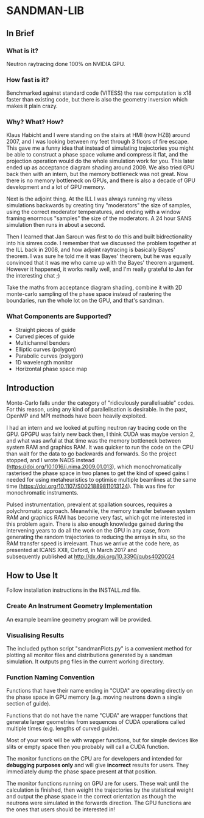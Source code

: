 # SANDMAN-LIB

## In Brief

### What is it?

Neutron raytracing done 100% on NVIDIA GPU.

### How fast is it?

Benchmarked against standard code (VITESS) the raw computation is x18
faster than existing code, but there is also the geometry inversion
which makes it plain crazy.

### Why?  What?  How?

Klaus Habicht and I were standing on the stairs at HMI (now HZB) around 2007,
and I was looking between my feet through 3 floors of
fire escape.  This gave me a funny idea that instead of simulating
trajectories you might be able to construct a phase space volume and
compress it flat, and the projection operation would do the whole simulation work
for you.  This later ended up as acceptance diagram shading around 2009.  We
also tried GPU back then with an intern, but the memory bottleneck was not great.
Now there is no memory bottleneck on GPUs, and there is also a decade
of GPU development and a lot of GPU memory.  

Next is the adjoint thing.  At the ILL I was always running my vitess 
simulations backwards by creating tiny "moderators" the size of samples, using
the correct moderator temperatures, and ending with a window framing enormous 
"samples" the size of the moderators.  A 24 hour SANS simulation then runs 
in about a second.  

Then I learned that Jan Saroun was first to do this and built 
bidrectionality into his simres code.  I remember that we discussed
the problem together at the ILL back in 2008, and how adjoint 
raytracing is basically Bayes' theorem.  I was sure he told
me it was Bayes' theorem, but he was equally convinced that it was me who
came up with the Bayes' theorem argument.  However it happened, 
it works really well, and I'm really grateful to Jan for the 
interesting chat ;)

Take the maths from acceptance diagram shading, combine it with 2D monte-carlo 
sampling of the phase space instead of rastering the boundaries, run the whole 
lot on the GPU, and that's sandman.

### What Components are Supported?

* Straight pieces of guide
* Curved pieces of guide
* Multichannel benders
* Elliptic curves (polygon)
* Parabolic curves (polygon)
* 1D wavelength monitor
* Horizontal phase space map


## Introduction

Monte-Carlo falls under the category of "ridiculously parallelisable"
codes.  For this reason, using any kind of parallelisation is
desirable.  In the past, OpenMP and MPI methods have been heavily
exploited.

I had an intern and we looked at putting neutron
ray tracing code on the GPU.  GPGPU was fairly new back then, I think
CUDA was maybe version 2, and what was awful at that time was the
memory bottleneck between system RAM and graphics RAM.  It was quicker
to run the code on the CPU than wait for the data to go backwards and
forwards.  So the project stopped, and I wrote NADS instead
(https://doi.org/10.1016/j.nima.2009.01.013), which monochromatically
rasterised the phase space in two planes to get the kind of speed
gains I needed for using metaheuristics to optimise multiple beamlines
at the same time (https://doi.org/10.1107/S0021889811013124).  This
was fine for monochromatic instruments.

Pulsed instrumentation, prevalent at spallation sources, requires a
polychromatic approach.  Meanwhile, the memory transfer between system
RAM and graphics RAM has become very fast, which got me interested in
this problem again.  There is also enough knowledge gained during the
intervening years to do all the work on the GPU in any case, from
generating the random trajectories to reducing the arrays in situ, so
the RAM transfer speed is irrelevant.  Thus we arrive at the code
here, as presented at ICANS XXII, Oxford, in March 2017 and  
subsequently published at http://dx.doi.org/10.3390/qubs4020024


## How to Use It

Follow installation instructions in the INSTALL.md file.

### Create An Instrument Geometry Implementation

An example beamline geometry program will be provided.

### Visualising Results

The included python script "sandmanPlots.py" is a convenient method
for plotting all monitor files and distributions generated by a
sandman simulation.  It outputs png files in the current working
directory.

### Function Naming Convention

Functions that have their name ending in "CUDA" are operating directly
on the phase space in GPU memory (e.g. moving neutrons down a single
section of guide).

Functions that do not have the name "CUDA" are wrapper functions that
generate larger geometries from sequences of CUDA operations called
multiple times (e.g. lengths of curved guide).

Most of your work will be with wrapper functions, but for simple
devices like slits or empty space then you probably will call a CUDA
function.

The monitor functions on the CPU are for developers and intended for
**debugging purposes only** and will give **incorrect** results for
users.  They immediately dump the phase space present at that
position.

The monitor functions running on GPU are for users.  These wait until
the calculation is finished, then weight the trajectories by the
statistical weight and output the phase space in the correct
orientation as though the neutrons were simulated in the forwards
direction.  The GPU functions are the ones that users should be
interested in!

